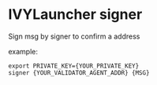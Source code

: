# IVYLauncher signer
Sign msg by signer to confirm a address

example:
```shell
export PRIVATE_KEY={YOUR_PRIVATE_KEY} 
signer {YOUR_VALIDATOR_AGENT_ADDR} {MSG} 
```
